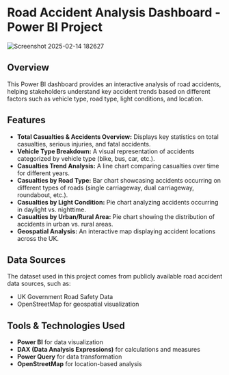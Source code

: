 # Road Accident Analysis Dashboard - Power BI Project
![Screenshot 2025-02-14 182627](https://github.com/user-attachments/assets/c0637bf5-3749-4506-9f76-3e3ea6d28f76)



## Overview
This Power BI dashboard provides an interactive analysis of road accidents, helping stakeholders understand key accident trends based on different factors such as vehicle type, road type, light conditions, and location.

## Features
- **Total Casualties & Accidents Overview:** Displays key statistics on total casualties, serious injuries, and fatal accidents.
- **Vehicle Type Breakdown:** A visual representation of accidents categorized by vehicle type (bike, bus, car, etc.).
- **Casualties Trend Analysis:** A line chart comparing casualties over time for different years.
- **Casualties by Road Type:** Bar chart showcasing accidents occurring on different types of roads (single carriageway, dual carriageway, roundabout, etc.).
- **Casualties by Light Condition:** Pie chart analyzing accidents occurring in daylight vs. nighttime.
- **Casualties by Urban/Rural Area:** Pie chart showing the distribution of accidents in urban vs. rural areas.
- **Geospatial Analysis:** An interactive map displaying accident locations across the UK.

## Data Sources
The dataset used in this project comes from publicly available road accident data sources, such as:
- UK Government Road Safety Data
- OpenStreetMap for geospatial visualization

## Tools & Technologies Used
- **Power BI** for data visualization
- **DAX (Data Analysis Expressions)** for calculations and measures
- **Power Query** for data transformation
- **OpenStreetMap** for location-based analysis
